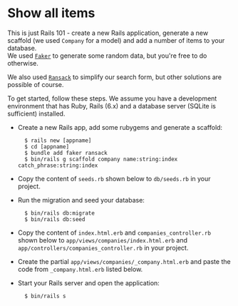 # Show all items

This is just Rails 101 - create a new Rails application, generate a new scaffold (we used `Company` for a model) and add a number of items to your database.  
We used [`Faker`](https://github.com/faker-ruby/faker) to generate some random data, but you're free to do otherwise.

We also used [`Ransack`](https://github.com/activerecord-hackery/ransack) to simplify our search form, but other solutions are possible of course.

To get started, follow these steps. We assume you have a development environment that has Ruby, Rails (6.x) and a database server (SQLite is sufficient) installed.

* Create a new Rails app, add some rubygems and generate a scaffold:

        $ rails new [appname]
        $ cd [appname]
        $ bundle add faker ransack
        $ bin/rails g scaffold company name:string:index catch_phrase:string:index
    
* Copy the content of `seeds.rb` shown below to `db/seeds.rb` in your project.
* Run the migration and seed your database:

        $ bin/rails db:migrate
        $ bin/rails db:seed

* Copy the content of `index.html.erb` and `companies_controller.rb` shown below to `app/views/companies/index.html.erb` and `app/controllers/companies_controller.rb` in your project.
* Create the partial `app/views/companies/_company.html.erb` and paste the code from `_company.html.erb` listed below.
    
* Start your Rails server and open the application:
        
        $ bin/rails s